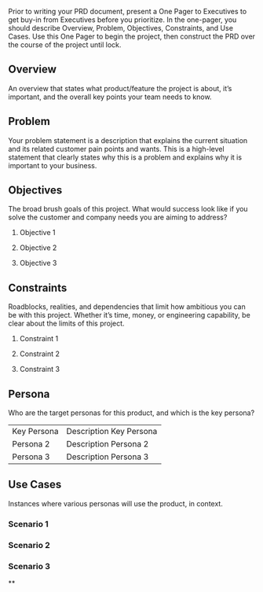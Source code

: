 Prior to writing your PRD document, present a One Pager to Executives to get buy-in from Executives before you prioritize. In the one-pager, you should describe Overview, Problem, Objectives, Constraints, and Use Cases. Use this One Pager to begin the project, then construct the PRD over the course of the project until lock. 

## Overview

An overview that states what product/feature the project is about, it’s important, and the overall key points your team needs to know. 

## Problem

Your problem statement is a description that explains the current situation and its related customer pain points and wants. This is a high-level statement that clearly states why this is a problem and explains why it is important to your business.

## Objectives

The broad brush goals of this project. What would success look like if you solve the customer and company needs you are aiming to address? 

  

1. Objective 1
    
2. Objective 2
    
3. Objective 3
    

## Constraints

Roadblocks, realities, and dependencies that limit how ambitious you can be with this project. Whether it’s time, money, or engineering capability, be clear about the limits of this project.

  

1. Constraint 1
    
2. Constraint 2
    
3. Constraint 3
    

## Persona

Who are the target personas for this product, and which is the key persona?

  

|   |   |
|---|---|
|Key Persona|Description Key Persona|
|Persona 2|Description Persona 2|
|Persona 3|Description Persona 3|

  

## Use Cases

Instances where various personas will use the product, in context.

### Scenario 1

### Scenario 2

### Scenario 3

**